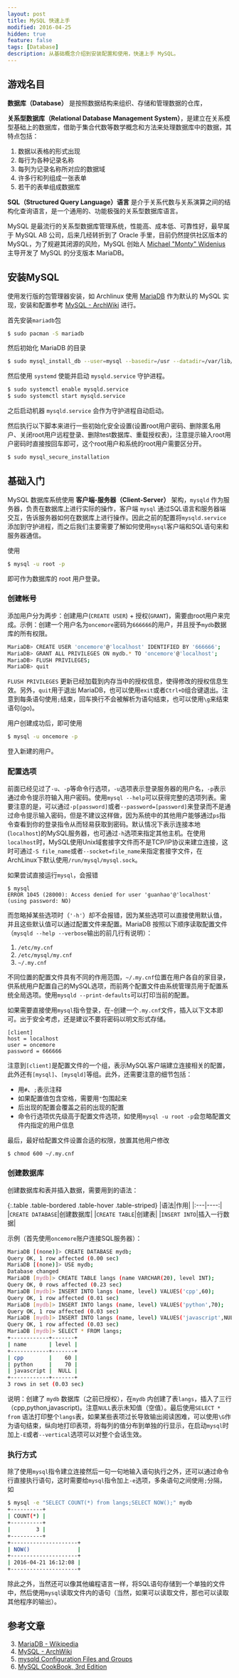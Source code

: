 ```yaml
---
layout: post
title: MySQL 快速上手
modified: 2016-04-25
hidden: true
feature: false
tags: [Database]
description: 从基础概念介绍到安装配置和使用，快速上手 MySQL。
---
```


## 游戏名目

**数据库（Database）** 是按照数据结构来组织、存储和管理数据的仓库，

**关系型数据库（Relational Database Management System）**，是建立在关系模型基础上的数据库，借助于集合代数等数学概念和方法来处理数据库中的数据，其特点包括：

1. 数据以表格的形式出现
2. 每行为各种记录名称
3. 每列为记录名称所对应的数据域
4. 许多行和列组成一张表单
5. 若干的表单组成数据库

**SQL（Structured Query Language）语言** 是介于关系代数与关系演算之间的结构化查询语言，是一个通用的、功能极强的关系型数据库语言。

MySQL 是最流行的关系型数据库管理系统，性能高、成本低、可靠性好，最早属于 MySQL AB 公司，后来几经转折到了 Oracle 手里，目前仍然提供社区版本的 MySQL，为了规避其闭源的风险，MySQL 创始人 [Michael "Monty" Widenius](https://en.wikipedia.org/wiki/Michael_Widenius) 主导开发了 MySQL 的分支版本 MariaDB。

## 安装MySQL

使用发行版的包管理器安装，如 Archlinux 使用 [MariaDB](https://mariadb.org/) 作为默认的 MySQL 实现，安装和配置参考 [MySQL - ArchWiki](https://wiki.archlinux.org/index.php/MySQL) 进行。

首先安装`mariadb`包

```bash
$ sudo pacman -S mariadb
```

然后初始化 MariaDB 的目录

```bash
$ sudo mysql_install_db --user=mysql --basedir=/usr --datadir=/var/lib/mysql
```

然后使用 `systemd` 使能并启动 `mysqld.service` 守护进程。

```bash
$ sudo systemctl enable mysqld.service
$ sudo systemctl start mysqld.service
```

之后启动机器 `mysqld.service` 会作为守护进程自动启动。

然后执行以下脚本来进行一些初始化安全设置(设置root用户密码、删除匿名用户、关闭root用户远程登录、删除test数据库、重载授权表)，注意提示输入root用户密码时直接按回车即可，这个root用户和系统的root用户需要区分开。

```bash
$ sudo mysql_secure_installation
```

## 基础入门

MySQL 数据库系统使用 **客户端-服务器（Client-Server）** 架构，`mysqld` 作为服务器，负责在数据库上进行实际的操作，客户端 `mysql` 通过SQL语言和服务器端交互，告诉服务器如何在数据库上进行操作。因此之前的配置将`mysqld.service` 添加到守护进程，而之后我们主要需要了解如何使用`mysql`客户端和SQL语句来和服务器通信。

使用

```bash
$ mysql -u root -p
```

即可作为数据库的 root 用户登录。

### 创建帐号

添加用户分为两步：创建用户(`CREATE USER`) + 授权(`GRANT`)，需要由root用户来完成。示例：创建一个用户名为`oncemore`密码为`666666`的用户，并且授予`mydb`数据库的所有权限。

```bash
MariaDB> CREATE USER 'oncemore'@'localhost' IDENTIFIED BY '666666';
MariaDB> GRANT ALL PRIVILEGES ON mydb.* TO 'oncemore'@'localhost';
MariaDB> FLUSH PRIVILEGES;
MariaDB> quit
```

`FLUSH PRIVILEGES` 更新已经加载到内存当中的授权信息，使得修改的授权信息生效。另外，`quit`用于退出 MariaDB，也可以使用`exit`或者`Ctrl+D`组合键退出。注意到每条语句使用`;`结束，回车换行不会被解析为语句结束，也可以使用`\g`来结束语句(go)。

用户创建成功后，即可使用

```bash
$ mysql -u oncemore -p
```

登入新建的用户。

### 配置选项

前面已经见过了`-u`、`-p`等命令行选项，`-u`选项表示登录服务器的用户名，`-p`表示通过命令提示符输入用户密码。使用`mysql --help`可以获得完整的选项列表。需要注意的是，可以通过`-p[password]`或者`--password=[password]`来登录而不是通过命令提示输入密码，但是不建议这样做，因为系统中的其他用户能够通过`ps`指令查看到你的登录指令从而轻易获取到密码。默认情况下表示连接本地(`localhost`)的MySQL服务器，也可通过`-h`选项来指定其他主机。在使用`localhost`时，MySQL使用Unix域套接字文件而不是TCP/IP协议来建立连接，这时可通过`-S file_name`或者`--socket=file_name`来指定套接字文件，在ArchLinux下默认使用`/run/mysql/mysql.sock`。

如果尝试直接运行`mysql`，会报错

```
$ mysql
ERROR 1045 (28000): Access denied for user 'guanhao'@'localhost' (using password: NO)
```

而忽略掉某些选项时（`'-h'`）却不会报错，因为某些选项可以直接使用默认值，并且这些默认值可以通过配置文件来配置。MariaDB 按照以下顺序读取配置文件（`mysqld --help --verbose`输出的前几行有说明）：

1. `/etc/my.cnf`
2. `/etc/mysql/my.cnf`
3. `~/.my.cnf`

不同位置的配置文件具有不同的作用范围，`~/.my.cnf`位置在用户各自的家目录，供系统用户配置自己的MySQL选项，而前两个配置文件由系统管理员用于配置系统全局选项。使用`mysqld --print-defaults`可以打印当前的配置。

如果需要直接使用`mysql`指令登录，在`~`创建一个`.my.cnf`文件，插入以下文本即可。出于安全考虑，还是建议不要将密码以明文形式存储。

```
[client]
host = localhost
user = oncemore
password = 666666
```

注意到`[client]`是配置文件的一个组，表示MySQL客户端建立连接相关的配置，此外还有`[mysql]`、`[mysqld]`等组。此外，还需要注意的细节包括：

* 用`#`、`;`表示注释
* 如果配置值包含空格，需要用`"`包围起来
* 后出现的配置会覆盖之前的出现的配置
* 命令行选项优先级高于配置文件选项，如使用`mysql -u root -p`会忽略配置文件内指定的用户信息

最后，最好给配置文件设置合适的权限，放置其他用户修改

```bash
$ chmod 600 ~/.my.cnf
```

### 创建数据库

创建数据库和表并插入数据，需要用到的语法：

{:.table .table-bordered .table-hover .table-striped}
|语法|作用|
|:---|----:|
|`CREATE DATABASE`|创建数据库|
|`CREATE TABLE`|创建表|
|`INSERT INTO`|插入一行数据|

示例（首先使用`oncemore`账户连接SQL服务器）：

```bash
MariaDB [(none)]> CREATE DATABASE mydb;
Query OK, 1 row affected (0.00 sec)
MariaDB [(none)]> USE mydb;
Database changed
MariaDB [mydb]> CREATE TABLE langs (name VARCHAR(20), level INT);
Query OK, 0 rows affected (0.23 sec)
MariaDB [mydb]> INSERT INTO langs (name, level) VALUES('cpp',60);
Query OK, 1 row affected (0.01 sec)
MariaDB [mydb]> INSERT INTO langs (name, level) VALUES('python',70);
Query OK, 1 row affected (0.03 sec)
MariaDB [mydb]> INSERT INTO langs (name, level) VALUES('javascript',NULL);
Query OK, 1 row affected (0.03 sec)
MariaDB [mydb]> SELECT * FROM langs;
+------------+-------+
| name       | level |
+------------+-------+
| cpp        |    60 |
| python     |    70 |
| javascript |  NULL |
+------------+-------+
3 rows in set (0.03 sec)
```

说明：创建了 `mydb` 数据库（之前已授权），在`mydb` 内创建了表`langs`，插入了三行（cpp,python,javascript)。注意`NULL`表示未知值（空值）。最后使用`SELECT * from` 语法打印整个`langs`表，如果某些表项过长导致输出阅读困难，可以使用`\G`作为语句结束，纵向地打印表项，将每列的值分布到单独的行显示，在启动`mysql`时加上`-E`或者`--vertical`选项可以对整个会话生效。

### 执行方式

除了使用`mysql`指令建立连接然后一句一句地输入语句执行之外，还可以通过命令行直接执行语句，这时需要给`mysql`指令加上`-e`选项，多条语句之间使用`;`分隔，如

```bash
$ mysql -e "SELECT COUNT(*) from langs;SELECT NOW();" mydb
+----------+
| COUNT(*) |
+----------+
|        3 |
+----------+
+---------------------+
| NOW()               |
+---------------------+
| 2016-04-21 16:12:08 |
+---------------------+
```

除此之外，当然还可以像其他编程语言一样，将SQL语句存储到一个单独的文件中，然后使用`mysql`读取文件内的语句（当然，如果可以读取文件，那也可以读取其他程序的输出）。

## 参考文章

3. [MariaDB - Wikipedia](https://zh.wikipedia.org/wiki/MariaDB)
1. [MySQL - ArchWiki](https://wiki.archlinux.org/index.php/MySQL)
2. [mysqld Configuration Files and Groups](https://mariadb.com/kb/en/mariadb/mysqld-configuration-files-and-groups/)
4. [MySQL CookBook, 3rd Edition](http://shop.oreilly.com/product/0636920032274.do)

